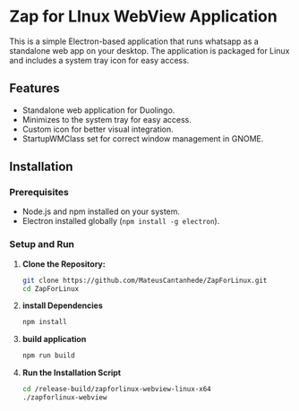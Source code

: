 # Zap for LInux WebView Application

This is a simple Electron-based application that runs whatsapp as a standalone web app on your desktop. The application is packaged for Linux and includes a system tray icon for easy access.

## Features

- Standalone web application for Duolingo.
- Minimizes to the system tray for easy access.
- Custom icon for better visual integration.
- StartupWMClass set for correct window management in GNOME.

## Installation

### Prerequisites

- Node.js and npm installed on your system.
- Electron installed globally (`npm install -g electron`).

### Setup and Run

1. **Clone the Repository:**

   ```bash
   git clone https://github.com/MateusCantanhede/ZapForLinux.git
   cd ZapForLinux
2. **install Dependencies**

   ```bash
   npm install
3. **build application**

   ```bash
   npm run build
4. **Run the Installation Script**

   ```bash
   cd /release-build/zapforlinux-webview-linux-x64
   ./zapforlinux-webview

